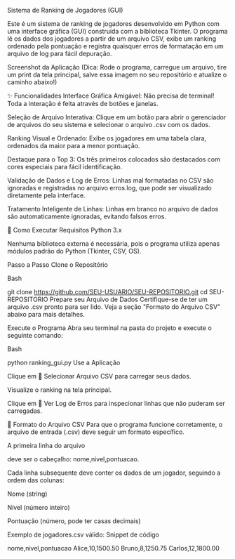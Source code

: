 Sistema de Ranking de Jogadores (GUI)


Este é um sistema de ranking de jogadores desenvolvido em Python com uma interface gráfica (GUI) construída com a biblioteca Tkinter. O programa lê os dados dos jogadores a partir de um arquivo CSV, exibe um ranking ordenado pela pontuação e registra quaisquer erros de formatação em um arquivo de log para fácil depuração.

Screenshot da Aplicação
(Dica: Rode o programa, carregue um arquivo, tire um print da tela principal, salve essa imagem no seu repositório e atualize o caminho abaixo!)

✨ Funcionalidades
Interface Gráfica Amigável: Não precisa de terminal! Toda a interação é feita através de botões e janelas.

Seleção de Arquivo Interativa: Clique em um botão para abrir o gerenciador de arquivos do seu sistema e selecionar o arquivo .csv com os dados.

Ranking Visual e Ordenado: Exibe os jogadores em uma tabela clara, ordenados da maior para a menor pontuação.


Destaque para o Top 3: Os três primeiros colocados são destacados com cores especiais para fácil identificação.


Validação de Dados e Log de Erros: Linhas mal formatadas no CSV são ignoradas e registradas no arquivo erros.log, que pode ser visualizado diretamente pela interface.

Tratamento Inteligente de Linhas: Linhas em branco no arquivo de dados são automaticamente ignoradas, evitando falsos erros.

🚀 Como Executar
Requisitos
Python 3.x

Nenhuma biblioteca externa é necessária, pois o programa utiliza apenas módulos padrão do Python (Tkinter, CSV, OS).

Passo a Passo
Clone o Repositório

Bash

git clone https://github.com/SEU-USUARIO/SEU-REPOSITORIO.git
cd SEU-REPOSITORIO
Prepare seu Arquivo de Dados
Certifique-se de ter um arquivo .csv pronto para ser lido. Veja a seção "Formato do Arquivo CSV" abaixo para mais detalhes.

Execute o Programa
Abra seu terminal na pasta do projeto e execute o seguinte comando:

Bash

python ranking_gui.py
Use a Aplicação

Clique em 📂 Selecionar Arquivo CSV para carregar seus dados.

Visualize o ranking na tela principal.

Clique em 📄 Ver Log de Erros para inspecionar linhas que não puderam ser carregadas.

📄 Formato do Arquivo CSV
Para que o programa funcione corretamente, o arquivo de entrada (.csv) deve seguir um formato específico.

A primeira linha do arquivo 

deve ser o cabeçalho: nome,nivel,pontuacao.

Cada linha subsequente deve conter os dados de um jogador, seguindo a ordem das colunas:


Nome (string) 


Nível (número inteiro) 


Pontuação (número, pode ter casas decimais) 

Exemplo de jogadores.csv válido:
Snippet de código

nome,nivel,pontuacao
Alice,10,1500.50
Bruno,8,1250.75
Carlos,12,1800.00

